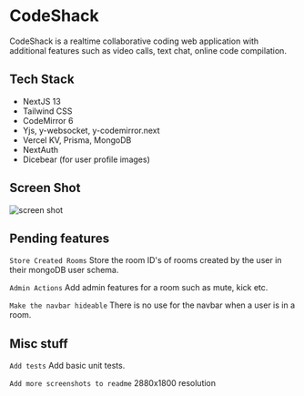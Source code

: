 
# CodeShack

CodeShack is a realtime collaborative coding web application with additional features such as video calls, text chat, online code compilation.

## Tech Stack
* NextJS 13
* Tailwind CSS
* CodeMirror 6
* Yjs, y-websocket, y-codemirror.next
* Vercel KV, Prisma, MongoDB
* NextAuth
* Dicebear (for user profile images)

## Screen Shot
![screen shot](https://codeshack.vercel.app/banner.png)

## Pending features

``` Store Created Rooms ``` Store the room ID's of rooms created by the user in their mongoDB user schema.

``` Admin Actions ``` Add admin features for a room such as mute, kick etc.

``` Make the navbar hideable ``` There is no use for the navbar when a user is in a room. 

## Misc stuff

``` Add tests ``` Add basic unit tests.

``` Add more screenshots to readme ``` 2880x1800 resolution
